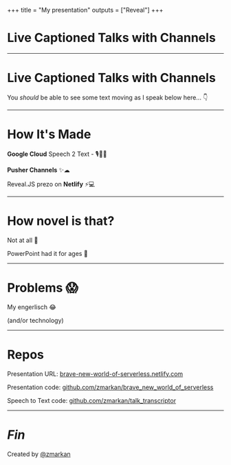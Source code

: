 +++
title = "My presentation"
outputs = ["Reveal"]
+++
# Live Captioned Talks with Channels

---
# Live Captioned Talks with Channels

You _should_ be able to see some text moving as I speak below here... 👇

---
# How It's Made

**Google Cloud** Speech 2 Text - 🎙💬🤖

**Pusher Channels** ✨☁

Reveal.JS prezo on **Netlify** ⚡💻

---
# How novel is that?

Not at all 🤦‍

PowerPoint had it for ages 😬

---
# Problems 😱

My engerlisch 😂

(and/or technology)

---
# Repos

Presentation URL: [brave-new-world-of-serverless.netlify.com](https://brave-new-world-of-serverless.netlify.com)

Presentation code: [github.com/zmarkan/brave_new_world_of_serverless](github.com/zmarkan/brave_new_world_of_serverless) 

Speech to Text code: [github.com/zmarkan/talk_transcriptor](https://github.com/zmarkan/talk_transcriptor)

---
# _Fin_

Created by [@zmarkan](https://twitter.com/zmarkan)